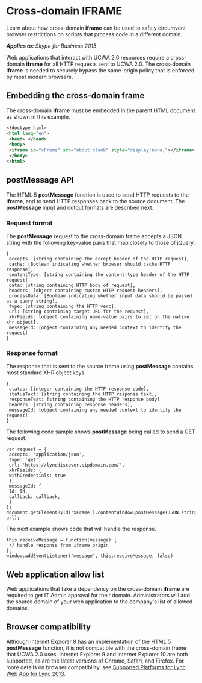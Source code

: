 
# Cross-domain IFRAME
Learn about how cross-domain **iframe** can be used to safely circumvent browser restrictions on scripts that process code in a different domain.


 _**Applies to:** Skype for Business 2015_

Web applications that interact with UCWA 2.0 resources require a cross-domain **iframe** for all HTTP requests sent to UCWA 2.0. The cross-domain **iframe** is needed to securely bypass the same-origin policy that is enforced by most modern browsers.

## Embedding the cross-domain frame
<a name="sectionSection0"> </a>

The cross-domain **iframe** must be embedded in the parent HTML document as shown in this example.


```XML
<!doctype html> 
<html lang="en"> 
 <head> </head> 
 <body> 
 <iframe id="xFrame" src="about:blank" style="display:none;"></iframe> 
 </body> 
</html> 

```


## postMessage API
<a name="sectionSection1"> </a>

The HTML 5 **postMessage** function is used to send HTTP requests to the **iframe**, and to send HTTP responses back to the source document. The **postMessage** input and output formats are described next.


### Request format

The **postMessage** request to the cross-domain frame accepts a JSON string with the following key-value pairs that map closely to those of jQuery.


```
{ 
 accepts: [string containing the accept header of the HTTP request], 
 cache: [Boolean indicating whether browser should cache HTTP response], 
 contentType: [string containing the content-type header of the HTTP request], 
 data: [string containing HTTP body of request], 
 headers: [object containing custom HTTP request headers], 
 processData: [Boolean indicating whether input data should be passed as a query string], 
 type: [string containing the HTTP verb], 
 url: [string containing target URL for the request], 
 xhrFields: [object containing name-value pairs to set on the native xhr object], 
 messageId: [object containing any needed context to identify the request] 
}
```


### Response format

The response that is sent to the source frame using **postMessage** contains most standard XHR object keys.


```
{ 
 status: [integer containing the HTTP response code], 
 statusText: [string containing the HTTP response text], 
 responseText: [string containing the HTTP response body] 
 headers: [string containing response headers], 
 messageId: [object containing any needed context to identify the request] 
}
```

The following code sample shows **postMessage** being called to send a GET request.




```
var request = { 
 accepts: 'application/json', 
 type: 'get', 
 url: 'https://lyncdiscover.sipdomain.com/', 
 xhrFields: { 
 withCredentials: true 
 }, 
 messageId: { 
 Id: Id, 
 callback: callback, 
 } 
}; 
document.getElementById('xFrame').contentWindow.postMessage(JSON.stringify({request}), url);
```

The next example shows code that will handle the response.




```
this.receiveMessage = function(message) { 
 // handle response from iframe origin 
}; 
window.addEventListener('message', this.receiveMessage, false)
```


## Web application allow list
<a name="sectionSection2"> </a>

Web applications that take a dependency on the cross-domain **iframe** are required to get IT Admin approval for their domain. Administrators will add the source domain of your web application to the company's list of allowed domains.


## Browser compatibility
<a name="sectionSection3"> </a>

Although Internet Explorer 8 has an implementation of the HTML 5 **postMessage** function, it is not compatible with the cross-domain frame that UCWA 2.0 uses. Internet Explorer 9 and Internet Explorer 10 are both supported, as are the latest versions of Chrome, Safari, and Firefox. For more details on browser compatibility, see [Supported Platforms for Lync Web App for Lync 2013](http://technet.microsoft.com/en-us/library/gg425820.aspx).

